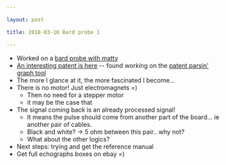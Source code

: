 ```yaml
---

layout: post

title: 2018-03-16 Bard probe 1

---
```



-   Worked on a [bard probe with matty](/include/bard/inside.md)
-   [An interesting patent is here](/include/bard/US4399703.pdf) --
    found working on the [patent parsin' graph
    tool](https://github.com/kelu124/ultrasound-patents)
-   The more I glance at it, the more fascinated I become...
-   There is no motor! Just electromagnets =)
    -   Then no need for a stepper motor
    -   it may be the case that
-   The signal coming back is an already processed signal!
    -   It means the pulse should come from another part of the board...
        ie another pair of cables.
    -   Black and white? -&gt; 5 ohm between this pair.. why not?
    -   What about the other logics?
-   Next steps: trying and get the reference manual
-   Get full echographs boxes on ebay =)

